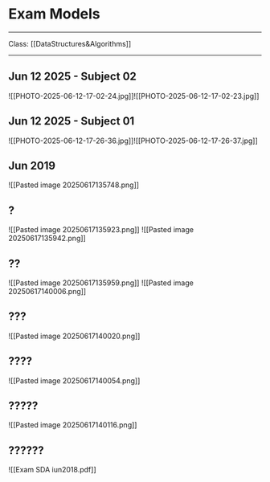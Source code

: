 # Exam Models
___
Class: [[DataStructures&Algorithms]]
___
## Jun 12 2025 - Subject 02
![[PHOTO-2025-06-12-17-02-24.jpg]]![[PHOTO-2025-06-12-17-02-23.jpg]]

## Jun 12 2025 - Subject 01 
![[PHOTO-2025-06-12-17-26-36.jpg]]![[PHOTO-2025-06-12-17-26-37.jpg]]

## Jun 2019 
![[Pasted image 20250617135748.png]]
## ?
![[Pasted image 20250617135923.png]]
![[Pasted image 20250617135942.png]]
## ?? 
![[Pasted image 20250617135959.png]]
![[Pasted image 20250617140006.png]]
## ??? 
![[Pasted image 20250617140020.png]]

## ????
![[Pasted image 20250617140054.png]]
## ?????
![[Pasted image 20250617140116.png]]
## ??????
![[Exam SDA iun2018.pdf]]

